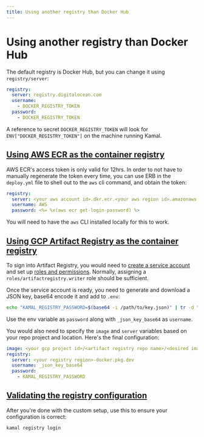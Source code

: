 ```yaml
---
title: Using another registry than Docker Hub
---
```


# Using another registry than Docker Hub

The default registry is Docker Hub, but you can change it using `registry/server`:

```yaml
registry:
  server: registry.digitalocean.com
  username:
    - DOCKER_REGISTRY_TOKEN
  password:
    - DOCKER_REGISTRY_TOKEN
```

A reference to secret `DOCKER_REGISTRY_TOKEN` will look for `ENV["DOCKER_REGISTRY_TOKEN"]` on the machine running Kamal.

## [Using AWS ECR as the container registry](#using-aws-ecr-as-the-container-registry)

AWS ECR's access token is only valid for 12hrs. In order to not have to manually regenerate the token every time, you can use ERB in the `deploy.yml` file to shell out to the `aws` cli command, and obtain the token:

```yaml
registry:
  server: <your aws account id>.dkr.ecr.<your aws region id>.amazonaws.com
  username: AWS
  password: <%= %x(aws ecr get-login-password) %>
```

You will need to have the `aws` CLI installed locally for this to work.

## [Using GCP Artifact Registry as the container registry](#using-gcp-artifact-registry-as-the-container-registry)

To sign into Artifact Registry, you would need to [create a service account](https://cloud.google.com/iam/docs/service-accounts-create#creating) and set up [roles and permissions](https://cloud.google.com/artifact-registry/docs/access-control#permissions). Normally, assigning a `roles/artifactregistry.writer` role should be sufficient.

Once the service account is ready, you need to generate and download a JSON key, base64 encode it and add to `.env`:

```bash
echo "KAMAL_REGISTRY_PASSWORD=$(base64 -i /path/to/key.json)" | tr -d "\\n"  >> .env
```

Use the env variable as `password` along with `_json_key_base64` as `username`.

You would also need to specify the `image` and `server` variables based on your repo project and location. Here's the final configuration:

```yaml
image: <your gcp project id>/<artifact registry repo name>/<desired image name>
registry:
  server: <your registry region>-docker.pkg.dev
  username: _json_key_base64
  password:
    - KAMAL_REGISTRY_PASSWORD
```

## [Validating the registry configuration](#validating-the-registry-configuration)

After you're done with the custom setup, use this to ensure your configuration is correct:

```bash
kamal registry login
```
